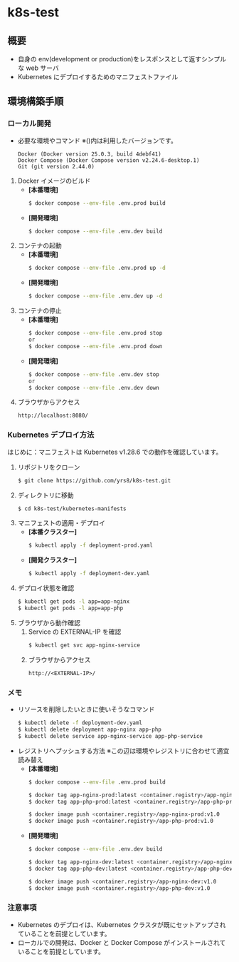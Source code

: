 # k8s-test
## 概要
* 自身の env(development or production)をレスポンスとして返すシンプルな web サーバ
* Kubernetes にデプロイするためのマニフェストファイル

## 環境構築手順
### ローカル開発
* 必要な環境やコマンド ※()内は利用したバージョンです。
   ```
   Docker (Docker version 25.0.3, build 4debf41)
   Docker Compose (Docker Compose version v2.24.6-desktop.1)
   Git (git version 2.44.0)
   ```
1. Docker イメージのビルド
   * **[本番環境]**
      ```bash
      $ docker compose --env-file .env.prod build
      ```
   * **[開発環境]**
      ```bash
      $ docker compose --env-file .env.dev build
      ```
1. コンテナの起動
   * **[本番環境]**
      ```bash
      $ docker compose --env-file .env.prod up -d
      ```
   * **[開発環境]**
      ```bash
      $ docker compose --env-file .env.dev up -d
1. コンテナの停止
   * **[本番環境]**
      ```bash
      $ docker compose --env-file .env.prod stop
      or
      $ docker compose --env-file .env.prod down
      ```
   * **[開発環境]**
      ```bash
      $ docker compose --env-file .env.dev stop
      or
      $ docker compose --env-file .env.dev down
      ```
1. ブラウザからアクセス
   ```
   http://localhost:8080/
   ```

### Kubernetes デプロイ方法
はじめに：マニフェストは Kubernetes v1.28.6 での動作を確認しています。

1. リポジトリをクローン
   ```bash
   $ git clone https://github.com/yrs8/k8s-test.git
   ```
1. ディレクトリに移動
   ```bash
   $ cd k8s-test/kubernetes-manifests
   ```
2. マニフェストの適用・デプロイ
   * **[本番クラスター]**
      ```bash
      $ kubectl apply -f deployment-prod.yaml
      ```
   * **[開発クラスター]**
      ```bash
      $ kubectl apply -f deployment-dev.yaml
      ```
3. デプロイ状態を確認
   ```bash
   $ kubectl get pods -l app=app-nginx
   $ kubectl get pods -l app=app-php
   ```
4. ブラウザから動作確認
   1. Service の EXTERNAL-IP を確認
      ```bash
      $ kubectl get svc app-nginx-service
      ```
   1. ブラウザからアクセス
      ```
      http://<EXTERNAL-IP>/
      ```

### メモ
* リソースを削除したいときに使いそうなコマンド
   ```bash
   $ kubectl delete -f deployment-dev.yaml
   $ kubectl delete deployment app-nginx app-php
   $ kubectl delete service app-nginx-service app-php-service
   ```
* レジストリへプッシュする方法 ※この辺は環境やレジストリに合わせて適宜読み替え
   * **[本番環境]**
      ```bash
      $ docker compose --env-file .env.prod build

      $ docker tag app-nginx-prod:latest <container.registry>/app-nginx-prod:v1.0
      $ docker tag app-php-prod:latest <container.registry>/app-php-prod:v1.0

      $ docker image push <container.registry>/app-nginx-prod:v1.0
      $ docker image push <container.registry>/app-php-prod:v1.0
      ```
   * **[開発環境]**
      ```bash
      $ docker compose --env-file .env.dev build

      $ docker tag app-nginx-dev:latest <container.registry>/app-nginx-dev:v1.0
      $ docker tag app-php-dev:latest <container.registry>/app-php-dev:v1.0

      $ docker image push <container.registry>/app-nginx-dev:v1.0
      $ docker image push <container.registry>/app-php-dev:v1.0
      ```

### 注意事項
* Kubernetes のデプロイは、Kubernetes クラスタが既にセットアップされていることを前提としています。
* ローカルでの開発は、Docker と Docker Compose がインストールされていることを前提としています。